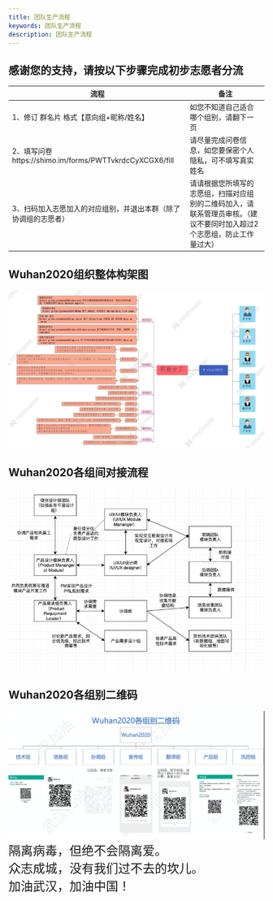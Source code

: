 ```yaml
---
title: 团队生产流程
keywords: 团队生产流程
description: 团队生产流程
---
```

## 感谢您的支持，请按以下步骤完成初步志愿者分流

| 流程   | 备注          |
| ------ | --------------- |
| 1、修订 群名片 格式【意向组+昵称/姓名】   | 如您不知道自己适合哪个组别，请翻下一页|
| 2、填写问卷https://shimo.im/forms/PWTTvkrdcCyXCGX6/fill   | 请尽量完成问卷信息，如您要保密个人隐私，可不填写真实姓名 |
| 3、扫码加入志愿加入的对应组别，并退出本群（除了协调组的志愿者）   | 请请根据您所填写的志愿组，扫描对应组别的二维码加入，请联系管理员审核。（建议不要同时加入超过2个志愿组，防止工作量过大） |

## Wuhan2020组织整体构架图

<img src="/images/docs/team-arch.jpg"/>

## Wuhan2020各组间对接流程

<img src="/images/docs/team-interface.jpg"/>

## Wuhan2020各组别二维码

<img src="/images/docs/team-qr-code.png"/>

<font  size=5 face="黑体">
隔离病毒，但绝不会隔离爱。<br>
众志成城，没有我们过不去的坎儿。<br>
加油武汉，加油中国！
</font>
